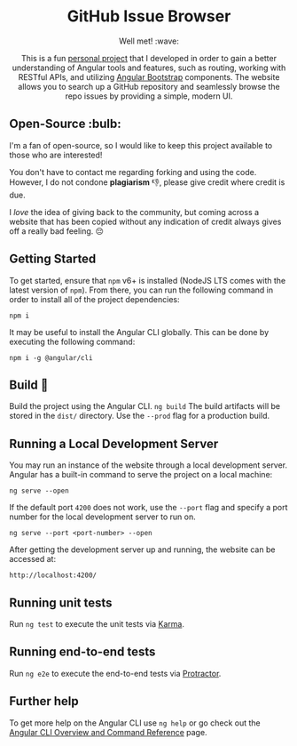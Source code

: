 <h1 align="center">GitHub Issue Browser</h1>
<p align="center">
  Well met! :wave:
</p>

<p align="center">
  This is a fun <a href="https://k-le.github.io/github-issue-browser">personal project</a> that I developed in order to gain a better understanding of Angular tools and features, such as routing, working with RESTful APIs, and utilizing <a href="https://ng-bootstrap.github.io/#/home">Angular Bootstrap</a> components. The website allows you to search up a GitHub repository and seamlessly browse the repo issues by providing a simple, modern UI.
</p>

<h2>Open-Source :bulb:</h2>
I'm a fan of open-source, so I would like to keep this project available to those who are interested!  
  
You don't have to contact me regarding forking and using the code. However, I do not condone **plagiarism** :-1:, please give credit where credit is due.  
  
I _love_ the idea of giving back to the community, but coming across a website that has been copied without any indication of credit always gives off a really bad feeling. :pensive:

## Getting Started

To get started, ensure that `npm` v6+ is installed (NodeJS LTS comes with the latest version of `npm`). From there, you can run the following command in order to install all of the project dependencies:

```npm i```

It may be useful to install the Angular CLI globally. This can be done by executing the following command:

```npm i -g @angular/cli```

## Build :hammer:

Build the project using the Angular CLI. `ng build` The build artifacts will be stored in the `dist/` directory. Use the `--prod` flag for a production build.

## Running a Local Development Server

You may run an instance of the website through a local development server. Angular has a built-in command to serve the project on a local machine:

```ng serve --open```

If the default port `4200` does not work, use the `--port` flag and specify a port number for the local development server to run on.

```ng serve --port <port-number> --open```

After getting the development server up and running, the website can be accessed at:

```http://localhost:4200/```

## Running unit tests

Run `ng test` to execute the unit tests via [Karma](https://karma-runner.github.io).

## Running end-to-end tests

Run `ng e2e` to execute the end-to-end tests via [Protractor](http://www.protractortest.org/).

## Further help

To get more help on the Angular CLI use `ng help` or go check out the [Angular CLI Overview and Command Reference](https://angular.io/cli) page.
